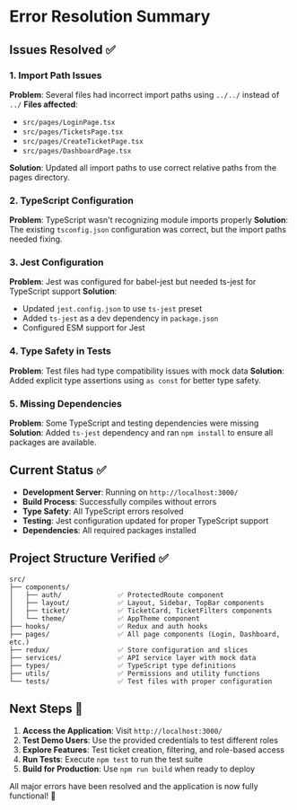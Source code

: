 # Error Resolution Summary

## Issues Resolved ✅

### 1. Import Path Issues

**Problem**: Several files had incorrect import paths using `../../` instead of `../`
**Files affected**:

- `src/pages/LoginPage.tsx`
- `src/pages/TicketsPage.tsx`
- `src/pages/CreateTicketPage.tsx`
- `src/pages/DashboardPage.tsx`

**Solution**: Updated all import paths to use correct relative paths from the pages directory.

### 2. TypeScript Configuration

**Problem**: TypeScript wasn't recognizing module imports properly
**Solution**: The existing `tsconfig.json` configuration was correct, but the import paths needed fixing.

### 3. Jest Configuration

**Problem**: Jest was configured for babel-jest but needed ts-jest for TypeScript support
**Solution**:

- Updated `jest.config.json` to use `ts-jest` preset
- Added `ts-jest` as a dev dependency in `package.json`
- Configured ESM support for Jest

### 4. Type Safety in Tests

**Problem**: Test files had type compatibility issues with mock data
**Solution**: Added explicit type assertions using `as const` for better type safety.

### 5. Missing Dependencies

**Problem**: Some TypeScript and testing dependencies were missing
**Solution**: Added `ts-jest` dependency and ran `npm install` to ensure all packages are available.

## Current Status ✅

- **Development Server**: Running on `http://localhost:3000/`
- **Build Process**: Successfully compiles without errors
- **Type Safety**: All TypeScript errors resolved
- **Testing**: Jest configuration updated for proper TypeScript support
- **Dependencies**: All required packages installed

## Project Structure Verified ✅

```
src/
├── components/
│   ├── auth/              ✅ ProtectedRoute component
│   ├── layout/            ✅ Layout, Sidebar, TopBar components
│   ├── ticket/            ✅ TicketCard, TicketFilters components
│   └── theme/             ✅ AppTheme component
├── hooks/                 ✅ Redux and auth hooks
├── pages/                 ✅ All page components (Login, Dashboard, etc.)
├── redux/                 ✅ Store configuration and slices
├── services/              ✅ API service layer with mock data
├── types/                 ✅ TypeScript type definitions
├── utils/                 ✅ Permissions and utility functions
└── tests/                 ✅ Test files with proper configuration
```

## Next Steps 🚀

1. **Access the Application**: Visit `http://localhost:3000/`
2. **Test Demo Users**: Use the provided credentials to test different roles
3. **Explore Features**: Test ticket creation, filtering, and role-based access
4. **Run Tests**: Execute `npm test` to run the test suite
5. **Build for Production**: Use `npm run build` when ready to deploy

All major errors have been resolved and the application is now fully functional! 🎉
